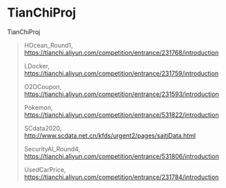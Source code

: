 # TianChiProj
TianChiProj

>
> HOcean_Round1, https://tianchi.aliyun.com/competition/entrance/231768/introduction
> 
> LDocker, https://tianchi.aliyun.com/competition/entrance/231759/introduction
>
> O2OCoupon, https://tianchi.aliyun.com/competition/entrance/231593/introduction
> 
> Pokemon, https://tianchi.aliyun.com/competition/entrance/531822/introduction
> 
> SCdata2020, http://www.scdata.net.cn/kfds/urgent2/pages/saitiData.html
>
> SecurityAI_Round4, https://tianchi.aliyun.com/competition/entrance/531806/introduction
>
> UsedCarPrice, https://tianchi.aliyun.com/competition/entrance/231784/introduction
>  



